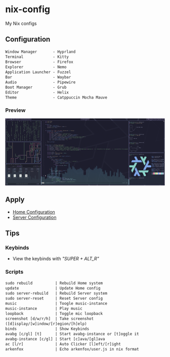 # nix-config
My Nix configs

## Configuration
```
Window Manager       - Hyprland
Terminal             - Kitty
Browser              - Firefox
Explorer             - Nemo
Application Launcher - Fuzzel
Bar                  - Waybar
Audio                - Pipewire
Boot Manager         - Grub
Editor               - Helix
Theme                - Catppuccin Mocha Mauve
```

### Preview
![Desktop](./preview.png)

## Apply
- [Home Configuration](./Install_Home.md)
- [Server Configuration](./Install_Server.md)

## Tips

### Keybinds
- View the keybinds with *"SUPER + ALT_R"*

### Scripts
```
sudo rebuild          | Rebuild Home system
update                | Update Home config
sudo server-rebuild   | Rebuild Server system
sudo server-reset     | Reset Server config
music                 | Toogle music-instance
music-instance        | Play music
loopback              | Toggle mic loopback
screenshot [d/w/r/h]  | Take screenshot ([d]isplay/[w]indow/[r]egion/[h]elp)
binds                 | Show Keybinds
avabg [c/gl] [t]      | Start avabg-instance or [t]oggle it
avabg-instance [c/gl] | Start [c]ava/[gl]ava
ac [l/r]              | Auto Clicker [l]eft/[r]ight
arkenfox              | Echo arkenfox/user.js in nix format
```

